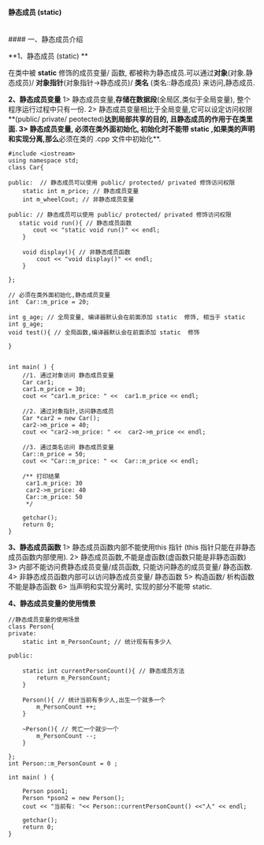 #### 静态成员 (static)


<br>
#### 一、静态成员介绍

**1、静态成员 (static) **

在类中被 **static** 修饰的成员变量/ 函数, 都被称为静态成员.可以通过**对象**(对象.静态成员)/ **对象指针**(对象指针->静态成员)/ **类名** (类名::静态成员) 来访问,静态成员.


**2、静态成员变量**
1> 静态成员变量,**存储在数据段**(全局区,类似于全局变量), 整个程序运行过程中只有一份.
2> 静态成员变量相比于全局变量,它可以设定访问权限**(public/ private/ peotected)**达到局部共享的目的, 且静态成员的作用于在类里面.
3> 静态成员变量, **必须在类外面初始化**, 初始化时不能带 static ,如果类的声明和实现分离,那么**必须在类的 .cpp 文件中初始化**.

```
#include <iostream>
using namespace std;
class Car{

public:  // 静态成员可以使用 public/ protected/ privated 修饰访问权限
    static int m_price; // 静态成员变量
    int m_wheelCout; // 非静态成员变量
    
public: // 静态成员可以使用 public/ protected/ privated 修饰访问权限
   static void run(){ // 静态成员函数
       cout << "static void run()" << endl;
    }
    
    void display(){ // 非静态成员函数
        cout << "void display()" << endl;
    }
    
};

// 必须在类外面初始化,静态成员变量
int  Car::m_price = 20;

int g_age; // 全局变量, 编译器默认会在前面添加 static  修饰, 相当于 static int g_age;
void test(){ // 全局函数,编译器默认会在前面添加 static  修饰
    
}


int main( ) {
    //1. 通过对象访问 静态成员变量
    Car car1;
    car1.m_price = 30;
    cout << "car1.m_price: " <<  car1.m_price << endl;
    
    //2. 通过对象指针,访问静态成员
    Car *car2 = new Car();
    car2->m_price = 40;
    cout << "car2->m_price: " <<  car2->m_price << endl;
    
    //3. 通过类名访问 静态成员变量
    Car::m_price = 50;
    cout << "Car::m_price: " <<  Car::m_price << endl;
    
    /** 打印结果
     car1.m_price: 30
     car2->m_price: 40
     Car::m_price: 50
     */
    
    getchar();
    return 0;
}
```


**3、静态成员函数**
1> 静态成员函数内部不能使用this 指针 (this 指针只能在非静态成员函数内部使用).
2> 静态成员函数,不能是虚函数(虚函数只能是非静态函数)
3> 内部不能访问费静态成员变量/成员函数, 只能访问静态的成员变量/ 静态函数.
4> 非静态成员函数内部可以访问静态成员变量/ 静态函数
5> 构造函数/ 析构函数不能是静态函数
6> 当声明和实现分离时, 实现的部分不能带 static.

**4、静态成员变量的使用情景**

```
//静态成员变量的使用场景
class Person{
private:
    static int m_PersonCount; // 统计现有有多少人
    
public:
    
    static int currentPersonCount(){ // 静态成员方法
        return m_PersonCount;
    }
    
    Person(){ // 统计当前有多少人,出生一个就多一个
        m_PersonCount ++;
    }
    
    ~Person(){ // 死亡一个就少一个
        m_PersonCount --;
    }
    
};
int Person::m_PersonCount = 0 ;

int main( ) {
  
    Person pson1;
    Person *pson2 = new Person();
    cout << "当前有: "<< Person::currentPersonCount() <<"人" << endl;
    
    getchar();
    return 0;
}
```





